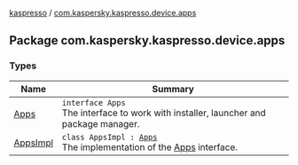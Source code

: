 [kaspresso](../index.md) / [com.kaspersky.kaspresso.device.apps](./index.md)

## Package com.kaspersky.kaspresso.device.apps

### Types

| Name | Summary |
|---|---|
| [Apps](-apps/index.md) | `interface Apps`<br>The interface to work with installer, launcher and package manager. |
| [AppsImpl](-apps-impl/index.md) | `class AppsImpl : `[`Apps`](-apps/index.md)<br>The implementation of the [Apps](-apps/index.md) interface. |
